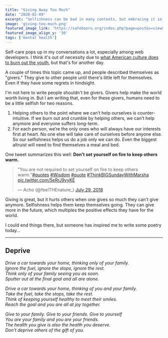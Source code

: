 ```yaml
---
title: "Giving Away Too Much"
date: "2020-02-09"
excerpt: "Selfishness can be bad in many contexts, but embracing it in the right away is one of the most selfless things we can (and should) do."
image: 'giving-too-much.png'
featured_image_link: 'https://safebooru.org/index.php?page=post&s=view&id=2353876'
featured_image_align_y: '30'
tags: ['mental health']
---
```


Self-care pops up in my conversations a lot, especially among web developers. I think it's out of necessity due to [what American culture does to burn out the youth](https://www.buzzfeednews.com/article/annehelenpetersen/millennials-burnout-generation-debt-work), but that's for another day.

A couple of times this topic came up, and people described themselves as "givers." They give to other people until there's little left for themselves. Even if they have some regrets in hindsight.

I'm not here to write people shouldn't be givers. Givers help make the world worth living in. But I am writing that, even for these givers, humans need to be a little selfish for two reasons.

1. Helping others to the point where we can’t help ourselves is counter-intuitive. If we burn out and crumble by helping others, we can't help anymore and everyone suffers long-term.
2. For each person, we’re the only ones who will always have our interests first at heart. No one else will take care of ourselves before anyone else. So our selfishness helps us do a job only we can do. Even the biggest altruist will need to find themselves a meal and bed.

One tweet summarizes this well: **Don’t set yourself on fire to keep others warm.**

<blockquote class="twitter-tweet"><p lang="en" dir="ltr">&quot;You are not required to set yourself on fire to keep others warm.&quot;<a href="https://twitter.com/hashtag/quotes?src=hash&amp;ref_src=twsrc%5Etfw">#quotes</a> <a href="https://twitter.com/hashtag/Wisdom?src=hash&amp;ref_src=twsrc%5Etfw">#Wisdom</a> <a href="https://twitter.com/hashtag/quote?src=hash&amp;ref_src=twsrc%5Etfw">#quote</a> <a href="https://twitter.com/hashtag/ThinkBIGSundayWithMarsha?src=hash&amp;ref_src=twsrc%5Etfw">#ThinkBIGSundayWithMarsha</a> <a href="https://t.co/5eRrJ9vyKE">pic.twitter.com/5eRrJ9vyKE</a></p>&mdash; Acho (@feelTHEnature_) <a href="https://twitter.com/feelTHEnature_/status/1023553436149792768?ref_src=twsrc%5Etfw">July 29, 2018</a></blockquote>

Giving is great, but it hurts others when one gives so much they can't give anymore. Selfishness helps them keep themselves going. They can give more in the future, which multiples the positive effects they have for the world.

I could end things there, but someone has inspired me to write some poetry today...

---

## Deprive

_Drive a car towards your home, thinking only of your family._ <br />
_Ignore the fuel, ignore the stops, ignore the rest._ <br />
_Think only of your family seeing you as soon._ <br />
_Sputter out at the final goal and all are alone._

_Drive a car towards your home, thinking of you and your family._ <br />
_Take the fuel, take the stops, take the rest._ <br />
_Think of keeping yourself healthy to meet their smiles._ <br />
_Reach the goal and you are all at joy together._

_Give to your family. Give to your friends. Give to yourself_ <br />
_You are your family and you are your friends._ <br />
_The health you give is also the health you deserve._ <br />
_Don't deprive others of the gift of you._
